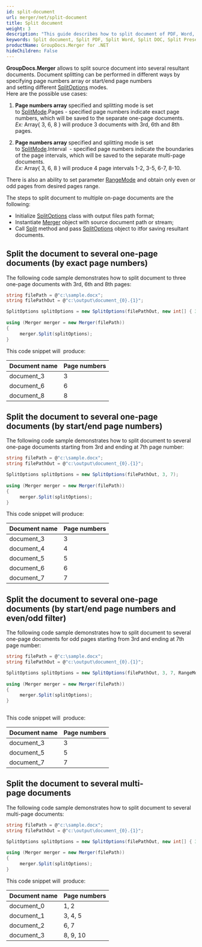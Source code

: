 ```yaml
---
id: split-document
url: merger/net/split-document
title: Split document
weight: 3
description: "This guide describes how to split document of PDF, Word, Excel, PowerPoint and many other formats into several resultant documents using GroupDocs.Merger API."
keywords: Split document, Split PDF, Split Word, Split DOC, Split Presentation, Split Excel
productName: GroupDocs.Merger for .NET
hideChildren: False
---
```

**GroupDocs.Merger** allows to split source document into several resultant documents. Document splitting can be performed in different ways by specifying page numbers array or start/end page numbers and setting different [SplitOptions](https://reference.groupdocs.com/merger/net/groupdocs.merger.domain.options/splitoptions) modes.  
Here are the possible use cases:

1.  **Page numbers array** specified and splitting mode is set to [SplitMode](https://reference.groupdocs.com/merger/net/groupdocs.merger.domain.options/splitmode).Pages - specified page numbers indicate exact page numbers, which will be saved to the separate one-page documents.  
    *Ex:* Array{ 3, 6, 8 } will produce 3 documents with 3rd, 6th and 8th pages.
    
2.  **Page numbers array** specified and splitting mode is set to [SplitMode](https://reference.groupdocs.com/merger/net/groupdocs.merger.domain.options/splitmode).Interval  - specified page numbers indicate the boundaries of the page intervals, which will be saved to the separate multi-page documents.  
    *Ex:* Array{ 3, 6, 8 } will produce 4 page intervals 1-2, 3-5, 6-7, 8-10.    

There is also an ability to set parameter [RangeMode](https://reference.groupdocs.com/merger/net/groupdocs.merger.domain.options/rangemode) and obtain only even or odd pages from desired pages range.  
  
The steps to split document to multiple on-page documents are the following:

*   Initialize [SplitOptions](https://reference.groupdocs.com/merger/net/groupdocs.merger.domain.options/splitoptions) class with output files path format;
*   Instantiate [Merger](https://reference.groupdocs.com/merger/net/groupdocs.merger/merger) object with source document path or stream;
*   Call [Split](https://reference.groupdocs.com/merger/net/groupdocs.merger/merger/split) method and pass [SplitOptions](https://reference.groupdocs.com/merger/net/groupdocs.merger.domain.options/splitoptions) object to itfor saving resultant documents.

## Split the document to several one-page documents (by exact page numbers)

The following code sample demonstrates how to split document to three one-page documents with 3rd, 6th and 8th pages:

```csharp
string filePath = @"c:\sample.docx";
string filePathOut = @"c:\output\document_{0}.{1}";

SplitOptions splitOptions = new SplitOptions(filePathOut, new int[] { 3, 6, 8 });
           
using (Merger merger = new Merger(filePath))
{
     merger.Split(splitOptions);
}  
```

This code snippet will  produce:

| Document name | Page numbers |
| --- | --- |
| document_3 | 3 |
| document_6 | 6 |
| document_8 | 8 |

## Split the document to several one-page documents (by start/end page numbers)

The following code sample demonstrates how to split document to several one-page documents starting from 3rd and ending at 7th page number:

```csharp
string filePath = @"c:\sample.docx";
string filePathOut = @"c:\output\document_{0}.{1}";

SplitOptions splitOptions = new SplitOptions(filePathOut, 3, 7);
           
using (Merger merger = new Merger(filePath))
{
     merger.Split(splitOptions);
}  
```

This code snippet will produce:

| Document name | Page numbers |
| --- | --- |
| document_3 | 3 |
| document_4 | 4 |
| document_5 | 5 |
| document_6 | 6 |
| document_7 | 7 |

## Split the document to several one-page documents (by start/end page numbers and even/odd filter)

The following code sample demonstrates how to split document to several one-page documents for odd pages starting from 3rd and ending at 7th page number:

```csharp
string filePath = @"c:\sample.docx";
string filePathOut = @"c:\output\document_{0}.{1}";

SplitOptions splitOptions = new SplitOptions(filePathOut, 3, 7, RangeMode.OddPages);
           
using (Merger merger = new Merger(filePath))
{
     merger.Split(splitOptions);
}  
 
```

This code snippet will  produce:

| Document name | Page numbers |
| --- | --- |
| document_3 | 3 |
| document_5 | 5 |
| document_7 | 7 |

## Split the document to several multi-page documents

The following code sample demonstrates how to split document to several multi-page documents:

```csharp
string filePath = @"c:\sample.docx";
string filePathOut = @"c:\output\document_{0}.{1}";

SplitOptions splitOptions = new SplitOptions(filePathOut, new int[] { 3, 6, 8 }, SplitMode.Interval);
           
using (Merger merger = new Merger(filePath))
{
     merger.Split(splitOptions);
}  
```

This code snippet will  produce:

| Document name | Page numbers |
| --- | --- |
| document_0 | 1, 2 |
| document_1 | 3, 4, 5 |
| document_2 | 6, 7 |
| document_3 | 8, 9, 10 |
